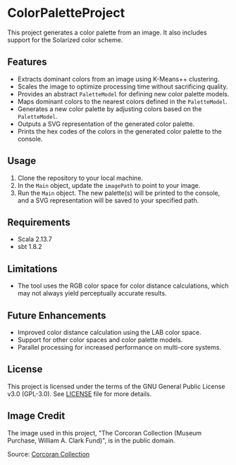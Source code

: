 # ColorPaletteProject

This project generates a color palette from an image. It also includes support for the Solarized color scheme. 

## Features

- Extracts dominant colors from an image using K-Means++ clustering.
- Scales the image to optimize processing time without sacrificing quality.
- Provides an abstract `PaletteModel` for defining new color palette models.
- Maps dominant colors to the nearest colors defined in the `PaletteModel`.
- Generates a new color palette by adjusting colors based on the `PaletteModel`.
- Outputs a SVG representation of the generated color palette.
- Prints the hex codes of the colors in the generated color palette to the console.

## Usage

1. Clone the repository to your local machine.
2. In the `Main` object, update the `imagePath` to point to your image.
3. Run the `Main` object. The new palette(s) will be printed to the console, and a SVG representation will be saved to your specified path.
   
## Requirements

- Scala 2.13.7
- sbt 1.8.2

## Limitations

- The tool uses the RGB color space for color distance calculations, which may not always yield perceptually accurate results.

## Future Enhancements

- Improved color distance calculation using the LAB color space.
- Support for other color spaces and color palette models.
- Parallel processing for increased performance on multi-core systems.

## License

This project is licensed under the terms of the GNU General Public License v3.0 (GPL-3.0). See [LICENSE](LICENSE) file for more details.

## Image Credit

The image used in this project, "The Corcoran Collection (Museum Purchase, William A. Clark Fund)", is in the public domain.

Source: [Corcoran Collection](https://www.nga.gov/collection/art-object-page.166500.html)
